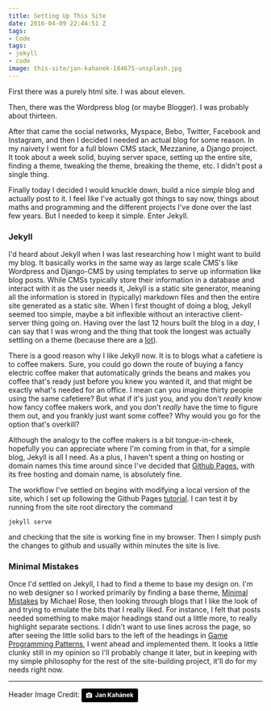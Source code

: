 ```yaml
---
title: Setting Up This Site
date: 2016-04-09 22:44:51 Z
tags:
- Code
tags:
- jekyll
- code
image: this-site/jan-kahanek-184675-unsplash.jpg
---
```


First there was a purely html site. I was about eleven.

Then, there was the Wordpress blog (or maybe Blogger). I was probably about thirteen. 

After that came the social networks, Myspace, Bebo, Twitter, Facebook and Instagram, and then I decided I needed an actual blog for some reason. In my naivety I went for a full blown CMS stack, Mezzanine, a Django project. It took about a week solid, buying server space, setting up the entire site, finding a theme, tweaking the theme, breaking the theme, etc. I didn't post a single thing.

Finally today I decided I would knuckle down, build a nice *simple* blog and actually post to it. I feel like I've actually got things to say now, things about maths and programming and the different projects I've done over the last few years. But I needed to keep it simple. Enter Jekyll.

### Jekyll

I'd heard about Jekyll when I was last researching how I might want to build my blog. It basically works in the same way as large scale CMS's like Wordpress and Django-CMS by using templates to serve up information like blog posts. While CMSs typically store their information in a database and interact with it as the user needs it, Jekyll is a static site generator, meaning all the information is stored in (typically) markdown files and then the entire site generated as a static site. When I first thought of doing a blog, Jekyll seemed too simple, maybe a bit inflexible without an interactive client-server thing going on. Having over the last 12 hours built the blog in a *day*, I can say that I was wrong and the thing that took the longest was actually settling on a theme (because there are a [lot](jekyllthemes.io)).

There is a good reason why I like Jekyll now. It is to blogs what a cafetiere is to coffee makers. Sure, you could go down the route of buying a fancy electric coffee maker that automatically grinds the beans and makes you coffee that's ready just before you knew you wanted it, and that might be exactly what's needed for an office. I mean can you imagine thirty people using the same cafetiere? But what if it's just you, and you don't *really* know how fancy coffee makers work, and you don't *really* have the time to figure them out, and you frankly just want some coffee? Why would you go for the option that's overkill?

Although the analogy to the coffee makers is a bit tongue-in-cheek, hopefully you can appreciate where I'm coming from in that, for a simple blog, Jekyll is all I need. As a plus, I haven't spent a thing on hosting or domain names this time around since I've decided that [Github Pages](https://pages.github.com/), with its free hosting and domain name, is absolutely fine. 

The workflow I've settled on begins with modifying a local version of the site, which I set up following the Github Pages [tutorial](https://help.github.com/articles/setting-up-your-github-pages-site-locally-with-jekyll/). I can test it by running from the site root directory the command

	jekyll serve

and checking that the site is working fine in my browser. Then I simply push the changes to github and usually within minutes the site is live. 

### Minimal Mistakes

Once I'd settled on Jekyll, I had to find a theme to base my design on. I'm no web designer so I worked primarily by finding a base theme, [Minimal Mistakes]( http://mmistakes.github.io/minimal-mistakes/) by Michael Rose, then looking through blogs that I like the look of and trying to emulate the bits that I really liked. For instance, I felt that posts needed something to make major headings stand out a little more, to really highlight separate sections. I didn't want to use lines across the page, so after seeing the little solid bars to the left of the headings in [Game Programming Patterns](http://gameprogrammingpatterns.com/game-loop.html#motivation), I went ahead and implemented them. It looks a little clunky still in my opinion so I'll probably change it later, but in keeping with my simple philosophy for the rest of the site-building project, it'll do for my needs right now. 

---

Header Image Credit: <a style="background-color:black;color:white;text-decoration:none;padding:4px 6px;font-family:-apple-system, BlinkMacSystemFont, &quot;San Francisco&quot;, &quot;Helvetica Neue&quot;, Helvetica, Ubuntu, Roboto, Noto, &quot;Segoe UI&quot;, Arial, sans-serif;font-size:12px;font-weight:bold;line-height:1.2;display:inline-block;border-radius:3px;" href="https://unsplash.com/@honza_kahanek?utm_medium=referral&amp;utm_campaign=photographer-credit&amp;utm_content=creditBadge" target="_blank" rel="noopener noreferrer" title="Download free do whatever you want high-resolution photos from Jan Kahánek"><span style="display:inline-block;padding:2px 3px;"><svg xmlns="http://www.w3.org/2000/svg" style="height:12px;width:auto;position:relative;vertical-align:middle;top:-1px;fill:white;" viewBox="0 0 32 32"><title>unsplash-logo</title><path d="M20.8 18.1c0 2.7-2.2 4.8-4.8 4.8s-4.8-2.1-4.8-4.8c0-2.7 2.2-4.8 4.8-4.8 2.7.1 4.8 2.2 4.8 4.8zm11.2-7.4v14.9c0 2.3-1.9 4.3-4.3 4.3h-23.4c-2.4 0-4.3-1.9-4.3-4.3v-15c0-2.3 1.9-4.3 4.3-4.3h3.7l.8-2.3c.4-1.1 1.7-2 2.9-2h8.6c1.2 0 2.5.9 2.9 2l.8 2.4h3.7c2.4 0 4.3 1.9 4.3 4.3zm-8.6 7.5c0-4.1-3.3-7.5-7.5-7.5-4.1 0-7.5 3.4-7.5 7.5s3.3 7.5 7.5 7.5c4.2-.1 7.5-3.4 7.5-7.5z"></path></svg></span><span style="display:inline-block;padding:2px 3px;">Jan Kahánek</span></a>
